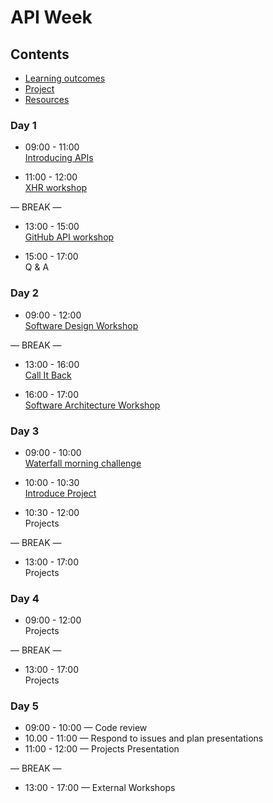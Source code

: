 # API Week

## Contents

- [Learning outcomes](./learning-outcomes.md)
- [Project](./project.md)
- [Resources](./resources.md)

### Day 1

- 09:00 - 11:00 <br>
  [Introducing APIs](https://github.com/GSG-G10/api-workshop)

- 11:00 - 12:00 <br>
  [XHR workshop](https://github.com/GSG-G10/xhr-workshop)

— BREAK —

- 13:00 - 15:00 <br>
  [GitHub API workshop](https://github.com/GSG-G10/ws-github-api)

- 15:00 - 17:00 <br>
  Q & A

### Day 2

- 09:00 - 12:00 <br />
  [Software Design Workshop](https://github.com/GSG-G10/ws-software-design-js)

— BREAK —

- 13:00 - 16:00 <br>
  [Call It Back](https://github.com/shiryz/call-it-back)

- 16:00 - 17:00 <br>
  [Software Architecture Workshop](https://github.com/foundersandcoders/Workshop-Software-Architecture-Design)

### Day 3

- 09:00 - 10:00 <br> [Waterfall morning challenge](https://github.com/GSG-G10/mc-waterfall-chaser)

- 10:00 - 10:30 <br>
  [Introduce Project](./project.md)

- 10:30 - 12:00 <br>
  Projects

— BREAK —

- 13:00 - 17:00<br>
  Projects

### Day 4

- 09:00 - 12:00 <br>
  Projects

— BREAK —

- 13:00 - 17:00 <br>
  Projects

### Day 5

- 09:00 - 10:00 — Code review
- 10.00 - 11:00 — Respond to issues and plan presentations
- 11:00 - 12:00 — Projects Presentation

— BREAK —

- 13:00 - 17:00 — External Workshops
